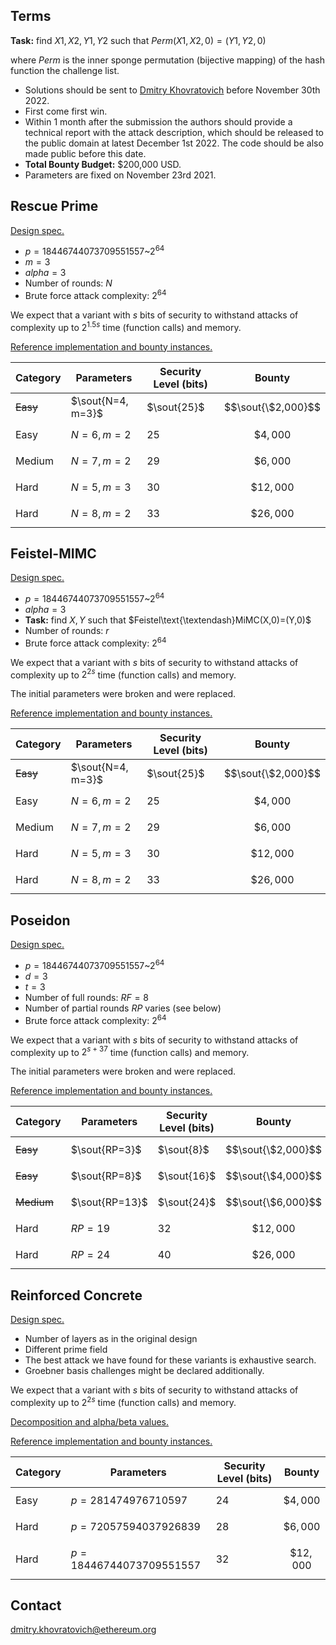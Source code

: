 ## Terms

**Task:** find $X1,X2,Y1,Y2$ such that $\displaystyle Perm(X1,X2,0)=(Y1,Y2,0)$

where $Perm$ is the inner sponge permutation (bijective mapping) of the hash function the challenge list.

- Solutions should be sent to [Dmitry Khovratovich](mailto:dmitry.khovratovich@ethereum.org) before November 30th 2022.
- First come first win.
- Within 1 month after the submission the authors should provide a technical report with the attack description, which should be released to the public domain at latest December 1st 2022. The code should be also made public before this date.
- **Total Bounty Budget:** $200,000 USD.
- Parameters are fixed on November 23rd 2021.

## Rescue Prime

[Design spec.](https://www.esat.kuleuven.be/cosic/publications/article-3259.pdf)

- $p=18446744073709551557 \text{\textasciitilde} 2^64$
- $m=3$
- $alpha=3$
- Number of rounds: $N$
- Brute force attack complexity: $2^64$

We expect that a variant with $s$ bits of security to withstand attacks of complexity up to $2^{1.5s}$ time (function calls) and memory.

[Reference implementation and bounty instances.](https://extgit.iaik.tugraz.at/krypto/zkfriendlyhashzoo/-/tree/master/bounties/src/rescue_prime)

| Category | Parameters        | Security Level (bits) | Bounty             |
| -------- | ----------------- | --------------------- | ------------------ |
| ~~Easy~~ | $\sout{N=4, m=3}$ | $\sout{25}$           | $$\sout{\$2,000}$$ |
| Easy     | $N=6, m=2$        | $25$                  | $$\$4,000$$        |
| Medium   | $N=7, m=2$        | $29$                  | $$\$6,000$$        |
| Hard     | $N=5, m=3$        | $30$                  | $$\$12,000$$       |
| Hard     | $N=8, m=2$        | $33$                  | $$\$26,000$$       |

## Feistel-MIMC

[Design spec.](https://eprint.iacr.org/2016/492.pdf)

- $p=18446744073709551557 \text{\textasciitilde} 2^64$
- $alpha=3$
- **Task:** find $X,Y$ such that $Feistel\text{\textendash}MiMC(X,0)=(Y,0)$
- Number of rounds: $r$
- Brute force attack complexity: $2^64$

We expect that a variant with $s$ bits of security to withstand attacks of complexity up to $2^{2s}$ time (function calls) and memory.

The initial parameters were broken and were replaced.

[Reference implementation and bounty instances.](https://extgit.iaik.tugraz.at/krypto/zkfriendlyhashzoo/-/tree/master/bounties/src/feistel_mimc)

| Category | Parameters        | Security Level (bits) | Bounty             |
| -------- | ----------------- | --------------------- | ------------------ |
| ~~Easy~~ | $\sout{N=4, m=3}$ | $\sout{25}$           | $$\sout{\$2,000}$$ |
| Easy     | $N=6, m=2$        | $25$                  | $$\$4,000$$        |
| Medium   | $N=7, m=2$        | $29$                  | $$\$6,000$$        |
| Hard     | $N=5, m=3$        | $30$                  | $$\$12,000$$       |
| Hard     | $N=8, m=2$        | $33$                  | $$\$26,000$$       |

## Poseidon

[Design spec.](https://eprint.iacr.org/2019/458.pdf)

- $p=18446744073709551557 \text{\textasciitilde} 2^64$
- $d=3$
- $t=3$
- Number of full rounds: $RF=8$
- Number of partial rounds $RP$ varies (see below)
- Brute force attack complexity: $2^64$

We expect that a variant with $s$ bits of security to withstand attacks of complexity up to $2^{s+37}$ time (function calls) and memory.

The initial parameters were broken and were replaced.

[Reference implementation and bounty instances.](https://extgit.iaik.tugraz.at/krypto/zkfriendlyhashzoo/-/tree/master/bounties/src/poseidon)

| Category   | Parameters     | Security Level (bits) | Bounty             |
| ---------- | -------------- | --------------------- | ------------------ |
| ~~Easy~~   | $\sout{RP=3}$  | $\sout{8}$            | $$\sout{\$2,000}$$ |
| ~~Easy~~   | $\sout{RP=8}$  | $\sout{16}$           | $$\sout{\$4,000}$$ |
| ~~Medium~~ | $\sout{RP=13}$ | $\sout{24}$           | $$\sout{\$6,000}$$ |
| Hard       | $RP=19$        | $32$                  | $$\$12,000$$       |
| Hard       | $RP=24$        | $40$                  | $$\$26,000$$       |

## Reinforced Concrete

[Design spec.](https://eprint.iacr.org/2021/1038.pdf)

- Number of layers as in the original design
- Different prime field
- The best attack we have found for these variants is exhaustive search.
- Groebner basis challenges might be declared additionally.

We expect that a variant with $s$ bits of security to withstand attacks of complexity up to $2^{2s}$ time (function calls) and memory.

[Decomposition and alpha/beta values.](https://hackmd.io/l2JT8AQITJ2xRZpGErPnzA#Decomposition-parameters)

[Reference implementation and bounty instances.](https://extgit.iaik.tugraz.at/krypto/zkfriendlyhashzoo/-/tree/master/bounties/src/reinforced_concrete)

| Category | Parameters               | Security Level (bits) | Bounty       |
| -------- | ------------------------ | --------------------- | ------------ |
| Easy     | $p=281474976710597$      | $24$                  | $$\$4,000$$  |
| Hard     | $p=72057594037926839$    | $28$                  | $$\$6,000$$  |
| Hard     | $p=18446744073709551557$ | $32$                  | $$\$12,000$$ |

## Contact

[dmitry.khovratovich@ethereum.org](mailto:dmitry.khovratovich@ethereum.org)
